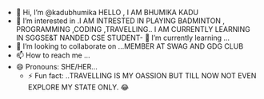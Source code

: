 - 👋 Hi, I’m @kadubhumika HELLO , I AM BHUMIKA KADU
- 👀 I’m interested in .I AM INTRESTED IN PLAYING BADMINTON , PROGRAMMING ,CODING ,TRAVELLING..
I AM CURRENTLY LEARNING IN SGGSE&T NANDED CSE STUDENT- 🌱 I’m currently learning ...
- 💞️ I’m looking to collaborate on ...MEMBER AT SWAG AND GDG CLUB
- 📫 How to reach me ...
- 😄 Pronouns: SHE/HER...
  - ⚡ Fun fact: ..TRAVELLING IS MY OASSION BUT TILL NOW NOT EVEN EXPLORE MY STATE ONLY.
😂
<!---
kadubhumika/kadubhumika is a ✨ special ✨ repository because its `README.md` (this file) appears on your GitHub profile.
You can click the Preview link to take a look at your changes.
--->
